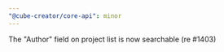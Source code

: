 ```yaml
---
"@cube-creator/core-api": minor
---
```


The "Author" field on project list is now searchable (re #1403)
